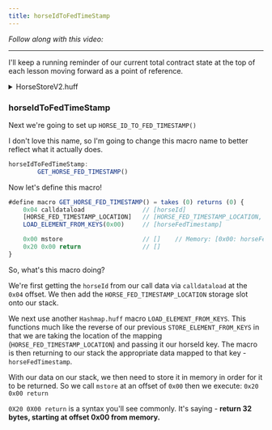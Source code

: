 ```yaml
---
title: horseIdToFedTimeStamp
---
```


_Follow along with this video:_

---

I'll keep a running reminder of our current total contract state at the top of each lesson moving forward as a point of reference.

<details>
<summary>HorseStoreV2.huff</summary>

```js
/* HorseStore Interface */
#define function mintHorse() nonpayable returns()
#define function feedHorse(uint256) nonpayable returns()
#define function isHappyHorse(uint256) view returns(bool)
#define function horseIdToFedTimeStamp(uint256) view returns(uint256)
#define function HORSE_HAPPY_IF_FED_WITHIN() view returns(uint256)

#define constant HORSE_FED_TIMESTAMP_LOCATION = FREE_STORAGE_POINTER()

#define function FEED_HORSE() = takes (0) returns (0) {
    timestamp                       // [timestamp]
    0x04 calldataload               //[horseId, timestamp]
    [HORSE_FED_TIMESTAMP_LOCATION]  // [HORSE_FED_TIMESTAMP_LOCATION, horseId, timestamp]
    STORE_ELEMENT_FROM_KEYS(0x00)   // []
}

#define macro MAIN() = takes (0) returns (0){
    0x00 calldataload 0xE0 shr      //  [function_selector]

    dup1 __FUNC_SIG(mintHorse) eq mintHorse jumpi
    dup1 __FUNC_SIG(feedHorse) eq feedHorse jumpi
    dup1 __FUNC_SIG(isHappyHorse) eq isHappyHorse jumpi
    dup1 __FUNC_SIG(horseIdToFedTimeStamp) eq horseIdToFedTimeStamp jumpi
    dup1 __FUNC_SIG(HORSE_HAPPY_IF_FED_WITHIN) eq horseHappyFedWithin jumpi

    mintHorse:
        MINT_HORSE()
    feedHorse:
        FEED_HORSE()
    isHappyHorse:
        IS_HAPPY_HORSE()
    horseIdToFedTimeStamp:
        HORSE_ID_TO_FED_TIMESTAMP()
    horseHappyFedWithin:
        HORSE_HAPPY_FED_WITHIN()
}
```

</details>


### horseIdToFedTimeStamp

Next we're going to set up `HORSE_ID_TO_FED_TIMESTAMP()`

I don't love this name, so I'm going to change this macro name to better reflect what it actually does.

```js
horseIdToFedTimeStamp:
        GET_HORSE_FED_TIMESTAMP()
```

Now let's define this macro!

```js
#define macro GET_HORSE_FED_TIMESTAMP() = takes (0) returns (0) {
    0x04 calldataload                // [horseId]
    [HORSE_FED_TIMESTAMP_LOCATION]   // [HORSE_FED_TIMESTAMP_LOCATION, horseId]
    LOAD_ELEMENT_FROM_KEYS(0x00)     // [horseFedTimestamp]

    0x00 mstore                      // []    // Memory: [0x00: horseFedTimestamp]
    0x20 0x00 return                 // []
}
```

So, what's this macro doing?

We're first getting the `horseId` from our call data via `calldataload` at the `0x04` offset.  We then add the `HORSE_FED_TIMESTAMP_LOCATION` storage slot onto our stack.

We next use another `Hashmap.huff` macro `LOAD_ELEMENT_FROM_KEYS`. This functions much like the reverse of our previous `STORE_ELEMENT_FROM_KEYS` in that we are taking the location of the mapping (`HORSE_FED_TIMESTAMP_LOCATION`) and passing it our horseId key. The macro is then returning to our stack the appropriate data mapped to that key - `horseFedTimestamp`.

With our data on our stack, we then need to store it in memory in order for it to be returned. So we call `mstore` at an offset of `0x00` then we execute: `0x20 0x00 return`

`0X20 0X00 return` is a syntax you'll see commonly. It's saying - **return 32 bytes, starting at offset 0x00 from memory.**
